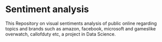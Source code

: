 # Sentiment analysis
This Repository on visual sentiments analysis of public online regarding topics and brands such as amazon, facebook, microsoft and gameslike overwatch, callofduty etc, a project in Data Science.
